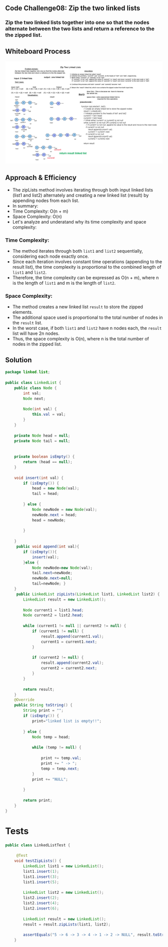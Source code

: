 ## Code Challenge08: Zip the two linked lists
### Zip the two linked lists together into one so that the nodes alternate between the two lists and return a reference to the the zipped list.
## Whiteboard Process
![Linked-List07](whiteboards/CC08ZipTwoLinkedLists.png)

## Approach & Efficiency
- The zipLists method involves iterating through both input linked lists (list1 and list2) alternately and creating a new linked list (result) by appending nodes from each list.
- In summary:
- Time Complexity: O(n + m)
- Space Complexity: O(n)
- Let's analyze and underatand why its time complexity and space complexity:
### Time Complexity:
- The method iterates through both `list1` and `list2` sequentially, considering each node exactly once.
- Since each iteration involves constant time operations (appending to the result list), the time complexity is proportional to the combined length of `list1` and `list2`.
- Therefore, the time complexity can be expressed as O(n + m), where n is the length of `list1` and m is the length of `list2`.

### Space Complexity:
- The method creates a new linked list `result` to store the zipped elements.
- The additional space used is proportional to the total number of nodes in the `result` list.
- In the worst case, if both `list1` and `list2` have n nodes each, the `result` list will have 2n nodes.
- Thus, the space complexity is O(n), where n is the total number of nodes in the zipped list.

## Solution
``` java 
package linked.list;

public class LinkedList {
    public class Node {
        int val;
        Node next;

        Node(int val) {
            this.val = val;
        }
    }

    private Node head = null;
    private Node tail = null;


    private boolean isEmpty() {
        return (head == null);
    }

    void insert(int val) {
        if (isEmpty()) {
            head = new Node(val);
            tail = head;

        } else {
            Node newNode = new Node(val);
            newNode.next = head;
            head = newNode;

        }

    }
     public void append(int val){
        if (isEmpty()){
            insert(val);
        }else {
            Node newNode=new Node(val);
            tail.next=newNode;
            newNode.next=null;
            tail=newNode; }
    } 
     public LinkedList zipLists(LinkedList list1, LinkedList list2) {
        LinkedList result = new LinkedList();

        Node current1 = list1.head;
        Node current2 = list2.head;

        while (current1 != null || current2 != null) {
            if (current1 != null) {
                result.append(current1.val);
                current1 = current1.next;
            }

            if (current2 != null) {
                result.append(current2.val);
                current2 = current2.next;
            }
        }

        return result;
    }
    @Override
    public String toString() {
        String print = "";
        if (isEmpty()) {
            print="linked list is empty!!";

        } else {
            Node temp = head;

            while (temp != null) {

                print += temp.val;
                print += " -> ";
                temp = temp.next;
            }
            print += "NULL";

        }

        return print;
    }
}

``` 
# Tests
``` java
public class LinkedListTest {

     @Test
    void testZipLists() {
        LinkedList list1 = new LinkedList();
        list1.insert(1);
        list1.insert(3);
        list1.insert(5);

        LinkedList list2 = new LinkedList();
        list2.insert(2);
        list2.insert(4);
        list2.insert(6);

        LinkedList result = new LinkedList();
        result = result.zipLists(list1, list2);

        assertEquals("5 -> 6 -> 3 -> 4 -> 1 -> 2 -> NULL", result.toString());
    }
```